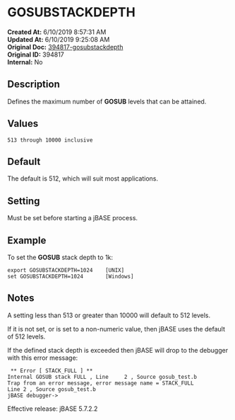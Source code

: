 # GOSUBSTACKDEPTH

**Created At:** 6/10/2019 8:57:31 AM  
**Updated At:** 6/10/2019 9:25:08 AM  
**Original Doc:** [394817-gosubstackdepth](https://docs.jbase.com/41717-environment-variables/394817-gosubstackdepth)  
**Original ID:** 394817  
**Internal:** No  

## Description

Defines the maximum number of **GOSUB** levels that can be attained.

## Values

```
513 through 10000 inclusive
```

## Default

The default is 512, which will suit most applications.

## Setting

Must be set before starting a jBASE process.

## Example

To set the **GOSUB** stack depth to 1k:

```
export GOSUBSTACKDEPTH=1024    [UNIX]
set GOSUBSTACKDEPTH=1024       [Windows]
```

## Notes

A setting less than 513 or greater than 10000 will default to 512 levels.

If it is not set, or is set to a non-numeric value, then jBASE uses the default of 512 levels.

If the defined stack depth is exceeded then jBASE will drop to the debugger with this error message:

```
 ** Error [ STACK_FULL ] **
Internal GOSUB stack FULL , Line     2 , Source gosub_test.b
Trap from an error message, error message name = STACK_FULL
Line 2 , Source gosub_test.b
jBASE debugger->
```

Effective release: jBASE 5.7.2.2
